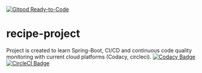 [![Gitpod Ready-to-Code](https://img.shields.io/badge/Gitpod-Ready--to--Code-blue?logo=gitpod)](https://gitpod.io/#https://github.com/olexiy/recipe-project) 

# recipe-project
Project is created to learn Spring-Boot, CI/CD and continuous code quality monitoring with current cloud platforms (Codacy, circleci).
[![Codacy Badge](https://api.codacy.com/project/badge/Grade/edd0b6eab8b7453e97c284068c353559)](https://www.codacy.com/app/olexiy/recipe-project?utm_source=github.com&amp;utm_medium=referral&amp;utm_content=olexiy/recipe-project&amp;utm_campaign=Badge_Grade)
[![CircleCI Badge](https://circleci.com/gh/olexiy/recipe-project.svg?style=shield&circle-token=f9632fb85a084fc63734f4f2ef157989a9d7135d)](https://circleci.com/gh/olexiy/recipe-project.svg?style=shield&circle-token=f9632fb85a084fc63734f4f2ef157989a9d7135d)
